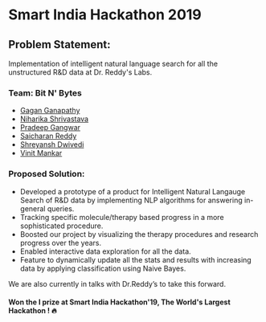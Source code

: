 # Smart India Hackathon 2019

## Problem Statement: 
Implementation of intelligent natural language search for all the unstructured R&D data at Dr. Reddy's Labs.

### **Team**: Bit N' Bytes

- [Gagan Ganapathy](https://github.com/CodHek)
- [Niharika Shrivastava](https://github.com/OrionStar25)
- [Pradeep Gangwar](https://github.com/pradeepgangwar)
- [Saicharan Reddy](https://github.com/mrsaicharan1)
- [Shreyansh Dwivedi](https://github.com/shreyanshdwivedi)
- [Vinit Mankar](https://github.com/vin-man)

### Proposed Solution:

- Developed a prototype of a product for Intelligent Natural Langauge Search of R&D data by implementing NLP algorithms for answering in-general queries.
- Tracking specific molecule/therapy based progress in a more sophisticated procedure.
- Boosted our project by visualizing the therapy procedures and research progress over the years.
- Enabled interactive data exploration for all the data.
- Feature to dynamically update all the stats and results with increasing data by applying classification using Naive Bayes.

We are also currently in talks with Dr.Reddy’s to take this forward.

#### Won the I prize at Smart India Hackathon'19, The World's Largest Hackathon ! :fire:
